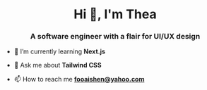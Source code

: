 <h1 align="center">Hi 👋, I'm Thea</h1>
<h3 align="center">A software engineer with a flair for UI/UX design</h3>

- 🌱 I’m currently learning **Next.js**

- 💬 Ask me about **Tailwind CSS**

- 📫 How to reach me **fooaishen@yahoo.com**
